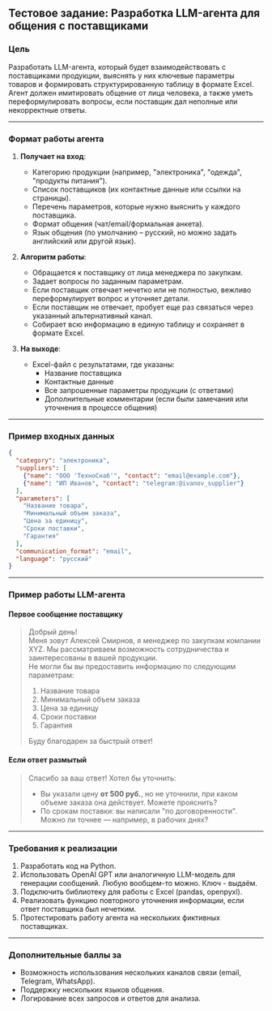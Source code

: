 ## **Тестовое задание: Разработка LLM-агента для общения с поставщиками**

### **Цель**
Разработать LLM-агента, который будет взаимодействовать с поставщиками продукции, выяснять у них ключевые параметры товаров и формировать структурированную таблицу в формате Excel. Агент должен имитировать общение от лица человека, а также уметь переформулировать вопросы, если поставщик дал неполные или некорректные ответы.

---

### **Формат работы агента**

1. **Получает на вход**:
   - Категорию продукции (например, "электроника", "одежда", "продукты питания").
   - Список поставщиков (их контактные данные или ссылки на страницы).
   - Перечень параметров, которые нужно выяснить у каждого поставщика.
   - Формат общения (чат/email/формальная анкета).
   - Язык общения (по умолчанию – русский, но можно задать английский или другой язык).
   
2. **Алгоритм работы**:
   - Обращается к поставщику от лица менеджера по закупкам.
   - Задает вопросы по заданным параметрам.
   - Если поставщик отвечает нечетко или не полностью, вежливо переформулирует вопрос и уточняет детали.
   - Если поставщик не отвечает, пробует еще раз связаться через указанный альтернативный канал.
   - Собирает всю информацию в единую таблицу и сохраняет в формате Excel.

3. **На выходе**:
   - Excel-файл с результатами, где указаны:
     - Название поставщика
     - Контактные данные
     - Все запрошенные параметры продукции (с ответами)
     - Дополнительные комментарии (если были замечания или уточнения в процессе общения)

---

### **Пример входных данных**
```json
{
  "category": "электроника",
  "suppliers": [
    {"name": "ООО 'ТехноСнаб'", "contact": "email@example.com"},
    {"name": "ИП Иванов", "contact": "telegram:@ivanov_supplier"}
  ],
  "parameters": [
    "Название товара",
    "Минимальный объем заказа",
    "Цена за единицу",
    "Сроки поставки",
    "Гарантия"
  ],
  "communication_format": "email",
  "language": "русский"
}
```

---

### **Пример работы LLM-агента**
#### **Первое сообщение поставщику**
> Добрый день!  
> Меня зовут Алексей Смирнов, я менеджер по закупкам компании XYZ. Мы рассматриваем возможность сотрудничества и заинтересованы в вашей продукции.  
> Не могли бы вы предоставить информацию по следующим параметрам:
> 1. Название товара
> 2. Минимальный объем заказа
> 3. Цена за единицу
> 4. Сроки поставки
> 5. Гарантия  
>  
> Буду благодарен за быстрый ответ!  

#### **Если ответ размытый**
> Спасибо за ваш ответ! Хотел бы уточнить:  
> - Вы указали цену **от 500 руб.**, но не уточнили, при каком объеме заказа она действует. Можете прояснить?  
> - По срокам поставки: вы написали "по договоренности". Можно ли точнее — например, в рабочих днях?  

---

### **Требования к реализации**
1. Разработать код на Python.
2. Использовать OpenAI GPT или аналогичную LLM-модель для генерации сообщений. Любую вообщем-то можно. Ключ - выдаём.
3. Подключить библиотеку для работы с Excel (pandas, openpyxl).
4. Реализовать функцию повторного уточнения информации, если ответ поставщика был нечетким.
5. Протестировать работу агента на нескольких фиктивных поставщиках.

---

### **Дополнительные баллы за**
- Возможность использования нескольких каналов связи (email, Telegram, WhatsApp).
- Поддержку нескольких языков общения.
- Логирование всех запросов и ответов для анализа.

